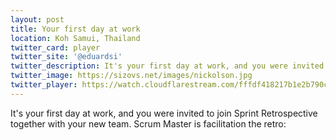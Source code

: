 ```yaml
---
layout: post
title: Your first day at work
location: Koh Samui, Thailand
twitter_card: player
twitter_site: '@eduardsi'
twitter_description: It's your first day at work, and you were invited to join Sprint Retrospective together with your new team. Scrum Master is facilitation the retro
twitter_image: https://sizovs.net/images/nickolson.jpg
twitter_player: https://watch.cloudflarestream.com/fffdf418217b1e2b790c8f586cc40f12
---
```


It's your first day at work, and you were invited to join Sprint Retrospective together with your new team. Scrum Master is facilitation the retro:

<stream src="fffdf418217b1e2b790c8f586cc40f12" controls></stream>
<script data-cfasync="false" defer type="text/javascript" src="https://embed.videodelivery.net/embed/r4xu.fla9.latest.js?video=fffdf418217b1e2b790c8f586cc40f12"></script>


